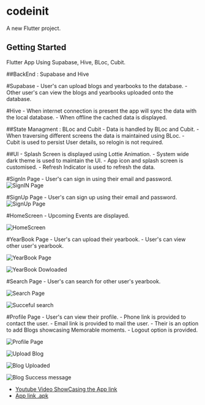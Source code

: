 # codeinit

A new Flutter project.

## Getting Started

Flutter App Using Supabase, Hive, BLoc, Cubit.

##BackEnd : Supabase and Hive

#Supabase
    - User's can upload blogs and yearbooks to the database.
    - Other user's can view the blogs and yearbooks uploaded onto the database.

#Hive
    - When internet connection is present the app will sync the data with the local database.
    - When offline the cached data is displayed.

##State Managment : BLoc and Cubit
    - Data is handled by BLoc and Cubit.
    - When traversing different screens the data is maintained using BLoc.
    - Cubit is used to persist User details, so relogin is not required.

##UI
    - Splash Screen is displayed using Lottie Animation.
    - System wide dark theme is used to maintain the UI.
    - App icon and splash screen is customised.
    - Refresh Indicator is used to refresh the data.

#SignIn Page
    - User's can sign in using their email and password.
    ![SignIN Page](https://zmcohvajrzxmartfcasr.supabase.co/storage/v1/object/public/mybucker/signin%20page.jpg)
    
#SignUp Page
    - User's can sign up using their email and password.
    ![SignUp Page](https://zmcohvajrzxmartfcasr.supabase.co/storage/v1/object/public/mybucker/signup%20page.jpg)

#HomeScreen
    - Upcoming Events are displayed.

 ![HomeScreen](https://zmcohvajrzxmartfcasr.supabase.co/storage/v1/object/public/mybucker/home.jpg)

#YearBook Page
    - User's can upload their yearbook.
    - User's can view other user's yearbook.

 ![YearBook Page](https://zmcohvajrzxmartfcasr.supabase.co/storage/v1/object/public/mybucker/yearbook%20download%20list.jpg)

 ![YearBook Dowloaded](https://zmcohvajrzxmartfcasr.supabase.co/storage/v1/object/public/mybucker/yearbook.jpg)

#Search Page
    - User's can search for other user's yearbook.

![Search Page](https://zmcohvajrzxmartfcasr.supabase.co/storage/v1/object/public/mybucker/searchview.jpg)

![Succeful search](https://zmcohvajrzxmartfcasr.supabase.co/storage/v1/object/public/mybucker/serach.jpg)

#Profile Page
    - User's can view their profile.
    - Phone link is provided to contact the user.
    - Email link is provided to mail the user.
    - Their is an option to add Blogs showcasing Memorable moments.
    - Logout option is provided.
    
![Profile Page](https://zmcohvajrzxmartfcasr.supabase.co/storage/v1/object/public/mybucker/profile%20view.jpg)

![Upload Blog](https://zmcohvajrzxmartfcasr.supabase.co/storage/v1/object/public/mybucker/blog%20upload%20view.jpg)

![Blog Uploaded](https://zmcohvajrzxmartfcasr.supabase.co/storage/v1/object/public/mybucker/successfully%20uploaded.jpg)

![Blog Success message](https://zmcohvajrzxmartfcasr.supabase.co/storage/v1/object/public/mybucker/successfully%20uploaded%20message.jpg)


- [Youtube Video ShowCasing the App link](https://youtu.be/2H6qumcEtpo?si=1BDeceOaeAogSLFN)
- [App link .apk](https://drive.google.com/file/d/1MxnfjXJtbXwxhWp15FQnWKCLiJ4Tgacf/view?usp=sharing)
